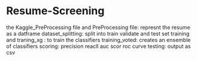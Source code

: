 # Resume-Screening
the Kaggle_PreProcessing file and PreProcessing file: represnt the resume as a datframe 
dataset_splitting: split into train validate and test set
training and traning_xg : to train the classifiers
training_voted: creates an ensemble of classifiers
scoring: precision reacll auc scor roc curve 
testing: output as csv
